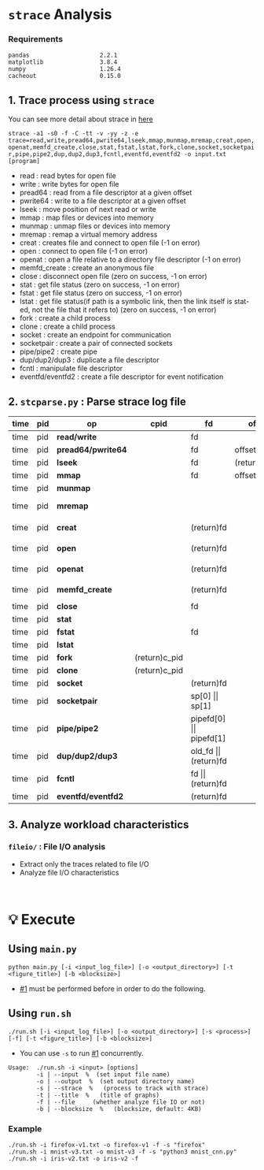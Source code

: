 # `strace` Analysis
### Requirements
```
pandas                    2.2.1
matplotlib                3.8.4
numpy                     1.26.4
cacheout                  0.15.0
```
## 1. Trace process using `strace`
You can see more detail about strace in [here](https://strace.io/)

`strace -a1 -s0 -f -C -tt -v -yy -z -e trace=read,write,pread64,pwrite64,lseek,mmap,munmap,mremap,creat,open,openat,memfd_create,close,stat,fstat,lstat,fork,clone,socket,socketpair,pipe,pipe2,dup,dup2,dup3,fcntl,eventfd,eventfd2 -o input.txt [program]`
* read : read bytes for open file<br>
* write : write bytes for open file<br>
* pread64 : read from a file descriptor at a given offset<br>
* pwrite64 : write to a file descriptor at a given offset<br>
* lseek : move position of next read or write<br>
* mmap : map files or devices into memory<br>
* munmap : unmap files or devices into memory<br>
* mremap : remap a virtual memory address<br>
* creat : creates file and connect to open file (-1 on error)<br>
* open : connect to open file (-1 on error)<br>
* openat : open a file relative to a directory file descriptor (-1 on error)<br>
* memfd_create : create an anonymous file<br>
* close : disconnect open file (zero on success, -1 on error)<br>
* stat : get file status (zero on success, -1 on error)<br>
* fstat : get file status (zero on success, -1 on error)<br>
* lstat : get file status(if path is a symbolic link, then the link itself is stat-ed, not the file that it refers to) (zero on success, -1 on error)<br>
* fork : create a child process<br>
* clone : create a child process<br>
* socket : create an endpoint for communication<br>
* socketpair : create a pair of connected sockets<br>
* pipe/pipe2 : create pipe<br>
* dup/dup2/dup3 : duplicate a file descriptor<br>
* fcntl : manipulate file descriptor<br>
* eventfd/eventfd2 : create a file descriptor for event notification<br>

## 2. `stcparse.py` : Parse strace log file &nbsp;&nbsp; 
**time** | **pid** | **op** | **cpid** | **fd** | **offset** | **flag** | **length** | **mem\_addr** | **filename** | **inode**
---- | ---- | ---- | ---- | ---- | ---- | ---- | ---- | ---- | ---- | ----
time | pid | **read/write** | | fd | | | (return)count | | `<filename>` | |
time | pid | **pread64/pwrite64** | | fd | offset (pos) | | (return)count | | `<filename>` | |
time | pid | **lseek** | | fd | (return)offset | origin | offset | | `<filename>` |
time | pid | **mmap** | | fd | offset | | length | (return)addr | `<filename>` |
time | pid | **munmap** | | | | | length | addr | |
time | pid | **mremap** | | | | | new\_len | old\_addr \|\| (return)new\_addr | |
time | pid | **creat** | | (return)fd | | | | | \*pathname=>`<filename>` |
time | pid | **open** | | (return)fd | | flags | | | \*filename=>`<filename>` |
time | pid | **openat** | | (return)fd | | flags | | | \*pathname=>`<filename>` |
time | pid | **memfd_create** | | (return)fd | | flags | | | \*name =>`<filename>`| |
time | pid | **close** | | fd | | | | | `<filename>` | |
time | pid | **stat** | | | | | st\_size | | \*path | st\_ino |
time | pid | **fstat** | | fd | | | st\_size | | `<filename>` | st\_ino |
time | pid | **lstat** | | | | | st\_size | | \*path | st\_ino |
time | pid | **fork** | (return)c\_pid | | | | | | | |
time | pid | **clone** | (return)c\_pid | | | flags | | | | |
time | pid | **socket** | | (return)fd | | | | | `<socket>` | |
time | pid | **socketpair** | | sp[0] \|\| sp[1] | | | | | `<socket1>`\|\|`<socket2>` | |
time | pid | **pipe/pipe2** | | pipefd[0] \|\| pipefd[1] | | | | | `<pipe1>`\|\|`<pipe2>` | |
time | pid | **dup/dup2/dup3** | | old_fd \|\| (return)fd | | | | | `<filename1>`\|\|`<filename2>` | |
time | pid | **fcntl** | | fd \|\| (return)fd | | flags | | | `<filename1>`\|\|`<filename2>` | |
time | pid | **eventfd/eventfd2** | | (return)fd | | | initval | | `<filename>` | |

## 3. Analyze workload characteristics
### `fileio/` : File I/O analysis
* Extract only the traces related to file I/O
* Analyze file I/O characteristics
<br>

# :bulb: Execute

## Using `main.py`
`python main.py [-i <input_log_file>] [-o <output_directory>] [-t <figure_title>] [-b <blocksize>]`
* [#1](https://github.com/lee-jeongha/strace-analysis#1-trace-process-using-strace) must be performed before in order to do the following.

## Using `run.sh`
`./run.sh [-i <input_log_file>] [-o <output_directory>] [-s <process>] [-f] [-t <figure_title>] [-b <blocksize>]`
* You can use `-s` to run [#1](https://github.com/lee-jeongha/strace-analysis#1-trace-process-using-strace) concurrently.

```
Usage:  ./run.sh -i <input> [options]
        -i | --input  %  (set input file name)
        -o | --output  %  (set output directory name)
        -s | --strace  %   (process to track with strace)
        -t | --title  %   (title of graphs)
        -f | --file     (whether analyze file IO or not)
        -b | --blocksize  %   (blocksize, default: 4KB)
```
### Example
`./run.sh -i firefox-v1.txt -o firefox-v1 -f -s "firefox"` <br>
`./run.sh -i mnist-v3.txt -o mnist-v3 -f -s "python3 mnist_cnn.py"` <br>
`./run.sh -i iris-v2.txt -o iris-v2 -f`